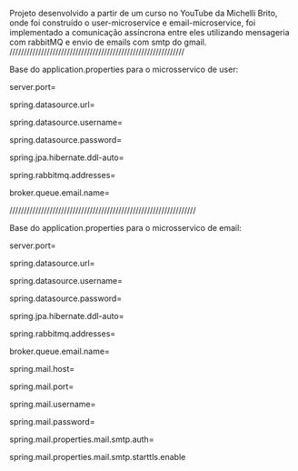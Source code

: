 Projeto desenvolvido a partir de um curso no YouTube da Michelli Brito, onde foi construído o user-microservice e email-microservice,
foi implementado a comunicação assíncrona entre eles utilizando mensageria com rabbitMQ e envio de emails com smtp do gmail.
/////////////////////////////////////////////////////////////

Base do application.properties para o microsservico de user:

server.port=

spring.datasource.url=

spring.datasource.username=

spring.datasource.password=

spring.jpa.hibernate.ddl-auto=

spring.rabbitmq.addresses=

broker.queue.email.name=


/////////////////////////////////////////////////////////////////


Base do application.properties para o microsservico de email:

server.port=

spring.datasource.url=

spring.datasource.username=

spring.datasource.password=

spring.jpa.hibernate.ddl-auto=

spring.rabbitmq.addresses=

broker.queue.email.name=

spring.mail.host=

spring.mail.port=

spring.mail.username=

spring.mail.password=

spring.mail.properties.mail.smtp.auth=

spring.mail.properties.mail.smtp.starttls.enable
